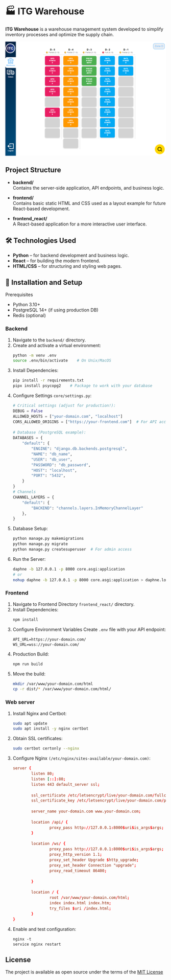 # 🏭 ITG Warehouse

**ITG Warehouse** is a warehouse management system developed to simplify inventory processes and optimize the supply chain.

![image](/assets/screenshot.png "preview")

## Project Structure

- **backend/**  
  Contains the server-side application, API endpoints, and business logic.

- **frontend/**  
  Contains basic static HTML and CSS used as a layout example for future React-based development.

- **frontend_react/**  
  A React-based application for a more interactive user interface.

## 🛠️ Technologies Used

- **Python** – for backend development and business logic.
- **React** – for building the modern frontend.
- **HTML/CSS** – for structuring and styling web pages.

## 🚀 Installation and Setup

Prerequisites
* Python 3.10+
* PostgreSQL 14+ (if using production DB)
* Redis (optional)

### Backend

1. Navigate to the `backend/` directory.
2. Create and activate a virtual environment:
    ```bash
    python -m venv .env
    source .env/bin/activate    # On Unix/MacOS
    ```
3. Install Dependencies:
    ```bash
    pip install -r requirements.txt
    pipx install psycopg2    # Package to work with your database
   ```
4. Configure Settings `core/settings.py`:
    ```python 
    # Critical settings (adjust for production!):  
    DEBUG = False  
    ALLOWED_HOSTS = ["your-domain.com", "localhost"]  
    CORS_ALLOWED_ORIGINS = ["https://your-frontend.com"]  # For API access  

    # Database (PostgreSQL example):  
    DATABASES = {  
        "default": {  
            "ENGINE": "django.db.backends.postgresql",  
            "NAME": "db_name",  
            "USER": "db_user",  
            "PASSWORD": "db_password",  
            "HOST": "localhost",  
            "PORT": "5432",  
        }  
    }
    # Channels
    CHANNEL_LAYERS = {
        "default": {
            "BACKEND": "channels.layers.InMemoryChannelLayer"
        },
    }
    ```
5. Database Setup:
    ```bash
    python manage.py makemigrations
    python manage.py migrate  
    python manage.py createsuperuser  # For admin access  
    ```
6. Run the Server:
    ```bash
    daphne -b 127.0.0.1 -p 8000 core.asgi:application
    # or
    nohup daphne -b 127.0.0.1 -p 8000 core.asgi:application > daphne.log 2>&1 &  
    ```

### Frontend
1. Navigate to Frontend Directory `frontend_react/` directory.
2. Install Dependencies:
    ```bash
    npm install
    ```
3. Configure Environment Variables
    Create `.env` file with your API endpoint:
    ```env
    API_URL=https://your-domain.com/
    WS_URL=wss://your-domain.com/
    ```
4. Production Build:
    ```bash
    npm run build
    ```
5. Move the build:
    ```bash
    mkdir /var/www/your-domain.com/html
    cp -r dist/* /var/www/your-domain.com/html/
    ```

### Web server
1. Install Nginx and Certbot:
    ```bash
    sudo apt update
    sudo apt install -y nginx certbot
    ```
2. Obtain SSL certificates:
    ```bash
    sudo certbot certonly --nginx
    ```
3. Configure Nginx `(/etc/nginx/sites-available/your-domain.com)`:
    ```conf
    server {
            listen 80;
            listen [::]:80;
            listen 443 default_server ssl;

            ssl_certificate /etc/letsencrypt/live/your-domain.com/fullchain.pem;
            ssl_certificate_key /etc/letsencrypt/live/your-domain.com/privkey.pem;

            server_name your-domain.com www.your-domain.com;

            location /api/ {
                    proxy_pass http://127.0.0.1:8000$uri$is_args$args;
            }

            location /ws/ {
                    proxy_pass http://127.0.0.1:8000$uri$is_args$args;
                    proxy_http_version 1.1;
                    proxy_set_header Upgrade $http_upgrade;
                    proxy_set_header Connection "upgrade";
                    proxy_read_timeout 86400;

            }

            location / {
                    root /var/www/your-domain.com/html;
                    index index.html index.htm;
                    try_files $uri /index.html;
            }
    }
    ```
4. Enable and test configuration:
    ```
    nginx -t
    service nginx restart
    ```

## License

The project is available as open source under the terms of the [MIT License](/LICENSE)